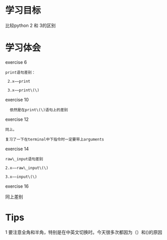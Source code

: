 # 学习目标

比较python 2 和 3的区别

# 学习体会

exercise 6

```
print语句差别：

 2.x——print

 3.x——print\(\)
```

exercise 10

      依然是在print\(\)语句上的差别

exercise 12

```
同上。

复习了一下在terminal中下指令时一定要带上arguments
```

exercise 14

```
raw\_input语句差别

2.x——raw\_input\(\)

3.x——input\(\)
```

exercise 16

   同上差别

# Tips

1 要注意全角和半角，特别是在中英文切换时。今天很多次都因为（）和\(\)的原因

